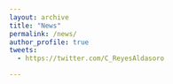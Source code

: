 ```yaml
---
layout: archive
title: "News"
permalink: /news/
author_profile: true
tweets:
  - https://twitter.com/C_ReyesAldasoro

---
```

